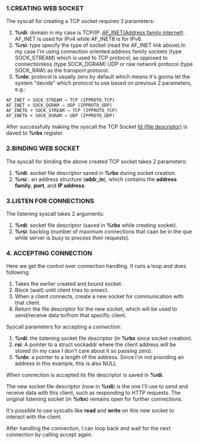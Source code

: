 ### 1.CREATING WEB SOCKET

The syscall for creating a TCP socket requires 3 parameters:

 1. **%rdi**: domain in my case is TCP/IP. [AF_INET(Address family internet)](https://www.ibm.com/docs/en/i/7.3?topic=families-using-af-inet-address-family) . AF_INET is used for IPv4 while AF_INET6 is for  IPv6.
 2. **%rsi**: type specify the type of socket (read the AF_INET link above).In my case I'm using connection oriented address family sockets (type SOCK_STREAM) which is used fo TCP protocol, as opposed to connectionless (type SOCK_DGRAM) UDP or raw network protocol (type SOCK_RAW) as the transport protocol.
 3. **%rdx**: protocol is usually zero by default which means it's gonna let the system "decide" which protocol to use based on previous 2 parameters, e.g.:
 ````
 AF_INET + SOCK_STREAM → TCP (IPPROTO_TCP)
 AF_INET + SOCK_DGRAM → UDP (IPPROTO_UDP)
 AF_INET6 + SOCK_STREAM → TCP (IPPROTO_TCP)
 AF_INET6 + SOCK_DGRAM → UDP (IPPROTO_UDP)
 ````

After successfully making the syscall the TCP Socket [fd (file descriptor)](https://en.wikipedia.org/wiki/File_descriptor#:~:text=In%20Unix%20and%20Unix%2Dlike,a%20pipe%20or%20network%20socket.) is daved to **%rbx** register.


### 2.BINDING WEB SOCKET

The syscall for binding the above created  TCP socket takes 2 parameters:

 1. **%rdi**: socket file descriptor saved in **%rbx** during socket creation.
 2. **%rsi** : an address structure (**addr_in**), which contains the **address family**, **port**, and **IP address**.

### 3.LISTEN FOR CONNECTIONS

The listening syscall takes 2 arguments:

 1. **%rdi**: socket file descriptor (saved in **%rbx** while creating socket).
 2. **%rsi**: backlog (number of maximum connections that caan be in the que while server is busy to process their requests).

### 4. ACCEPTING CONNECTION

Here we get the control over connection handling. It runs a loop and does following:

 1. Takes the earlier created and bound socket.
 2. Block (wait) until client tries to onnect.
 3. When a client connects, create a new socket for communication with that client.
 4. Return the file descriptor for the new socket, which will be used to send/receive data to/from that specific client.

Syscall parameters for accepting a connection:

 1. **%rdi**:  the listening socket file descriptor (in **%rbx** since socket creation).
 2. **rsi**: A pointer to a struct sockaddr where the client address will be stored (in my case I don't care about it so passing zero).
 3. **%rdx**: a pointer to a length of the address. Since I'm not providing an address in this example, this is also NULL

When connection is accepted its file descriptor is saved in **%rdi**.

The new socket file descriptor (now in **%rdi**) is the one I'll use to send and receive data with this client, such as responding to HTTP requests. The original listening socket (in **%rbx**) remains open for further connections.

It's possible to use syscalls like **read** and **write** on this new socket to interact with the client.

After handling the connection, I can loop back and wait for the next connection by calling accept again.